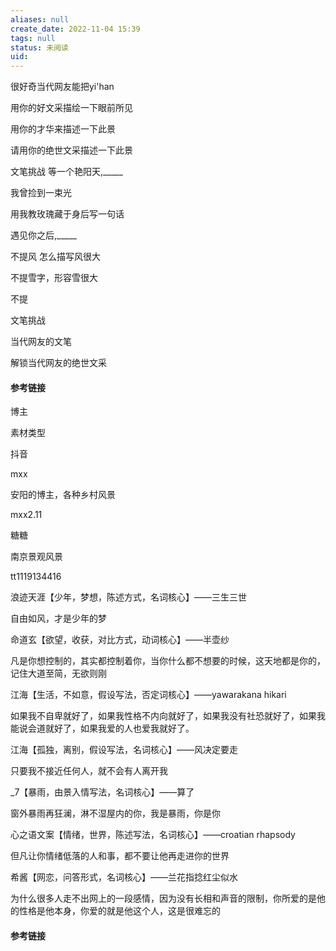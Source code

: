 ```yaml
---
aliases: null
create_date: 2022-11-04 15:39
tags: null
status: 未阅读 
uid: 
---
```



很好奇当代网友能把yi'han

用你的好文采描绘一下眼前所见

用你的才华来描述一下此景

请用你的绝世文采描述一下此景

文笔挑战 等一个艳阳天,_____

我曾捡到一束光

用我教玫瑰藏于身后写一句话

遇见你之后,_____

不提风 怎么描写风很大

不提雪字，形容雪很大

不提

文笔挑战

当代网友的文笔

解锁当代网友的绝世文采

#### 参考链接



博主

素材类型

抖音

mxx

安阳的博主，各种乡村风景

mxx2.11

糖糖

南京景观风景

tt1119134416

浪迹天涯【少年，梦想，陈述方式，名词核心】——三生三世

自由如风，才是少年的梦

命道玄【欲望，收获，对比方式，动词核心】——半壶纱

凡是你想控制的，其实都控制着你，当你什么都不想要的时候，这天地都是你的，记住大道至简，无欲则刚

江海【生活，不如意，假设写法，否定词核心】——yawarakana hikari

如果我不自卑就好了，如果我性格不内向就好了，如果我没有社恐就好了，如果我能说会道就好了，如果我爱的人也爱我就好了。

江海【孤独，离别，假设写法，名词核心】——风决定要走

只要我不接近任何人，就不会有人离开我

_7【暴雨，由景入情写法，名词核心】——算了

窗外暴雨再狂澜，淋不湿屋内的你，我是暴雨，你是你

心之语文案【情绪，世界，陈述写法，名词核心】——croatian rhapsody

但凡让你情绪低落的人和事，都不要让他再走进你的世界

希酱【网恋，问答形式，名词核心】——兰花指捻红尘似水

为什么很多人走不出网上的一段感情，因为没有长相和声音的限制，你所爱的是他的性格是他本身，你爱的就是他这个人，这是很难忘的

#### 参考链接
